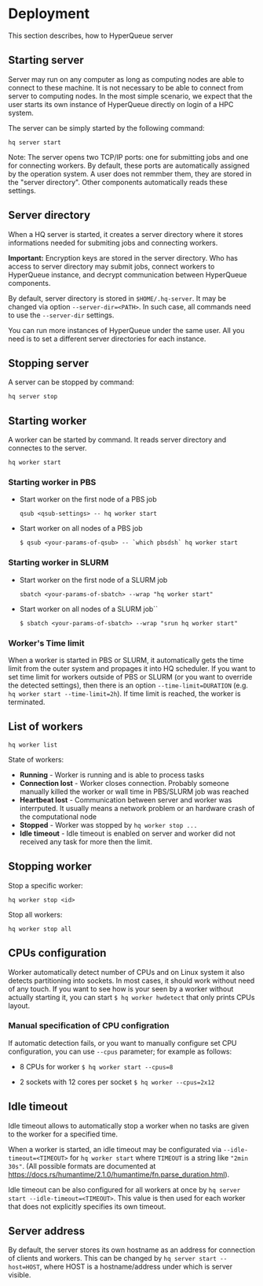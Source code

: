 
# Deployment

This section describes, how to HyperQueue server


## Starting server

Server may run on any computer as long as computing nodes are able to connect to these machine. It is not necessary to be able to connect from
server to computing nodes. In the most simple scenario, we expect that the user starts its own instance of HyperQueue directly on login of a HPC system.

The server can be simply started by the following command:

``hq server start``


Note: The server opens two TCP/IP ports: one for submitting jobs and one for connecting workers. By default, these ports are automatically assigned by the operation system. A user does not remmber them, they are stored in the "server directory". Other components automatically reads these settings.


## Server directory

When a HQ server is started, it creates a server directory where it stores informations needed for submiting jobs and connecting workers.

**Important:** Encryption keys are stored in the server directory. Who has access to server directory may submit jobs, connect workers to HyperQueue instance, and decrypt communication between HyperQueue components.

By default, server directory is stored in ``$HOME/.hq-server``. It may be changed via option ``--server-dir=<PATH>``. In such case,
all commands need to use the ``--server-dir`` settings.

You can run more instances of HyperQueue under the same user. All you need is to set a different server directories for each instance.


## Stopping server

A server can be stopped by command:

``hq server stop``


## Starting worker

A worker can be started by command. It reads server directory and connectes to the server.

``hq worker start``


### Starting worker in PBS

* Start worker on the first node of a PBS job

  ``qsub <qsub-settings> -- hq worker start``

* Start worker on all nodes of a PBS job

  ``$ qsub <your-params-of-qsub> -- `which pbsdsh` hq worker start``


### Starting worker in SLURM

* Start worker on the first node of a SLURM job

  ``sbatch <your-params-of-sbatch> --wrap "hq worker start"``

* Start worker on all nodes of a SLURM job``

  ``$ sbatch <your-params-of-sbatch> --wrap "srun hq worker start"``


### Worker's Time limit

 When a worker is started in PBS or SLURM, it automatically gets the time limit
 from the outer system and propages it into HQ scheduler. If you want to set
 time limit for workers outside of PBS or SLURM (or you want to override the
 detected settings), then there is an option ``--time-limit=DURATION`` (e.g.
 ``hq worker start --time-limit=2h``). If time limit is reached, the worker is
 terminated.


## List of workers

``hq worker list``

State of workers:

* **Running** - Worker is running and is able to process tasks
* **Connection lost** - Worker closes connection. Probably someone manually killed the worker or wall time in PBS/SLURM job was reached
* **Heartbeat lost** - Communication between server and worker was interrputed. It usually means a network problem or an hardware crash of the computational node
* **Stopped** - Worker was stopped by ``hq worker stop ...``
* **Idle timeout** - Idle timeout is enabled on server and worker did not received any task for more then the limit.


## Stopping worker

Stop a specific worker:

``hq worker stop <id>``

Stop all workers:

``hq worker stop all``


## CPUs configuration

Worker automatically detect number of CPUs and on Linux system it also detects partitioning into sockets.
In most cases, it should work without need of any touch. If you want to see how is your seen by
a worker without actually starting it, you can start ``$ hq worker hwdetect`` that only prints CPUs layout.

### Manual specification of CPU configration

If automatic detection fails, or you want to manually configure set CPU configuration, you can use
``--cpus`` parameter; for example as follows:

- 8 CPUs for worker
  ``$ hq worker start --cpus=8``

- 2 sockets with 12 cores per socket
  ``$ hq worker --cpus=2x12``


## Idle timeout

Idle timeout allows to automatically stop a worker when no tasks are given to the worker for a specified time.

When a worker is started, an idle timeout may be configurated via ``--idle-timeout=<TIMEOUT>`` for ``hq worker start`` where ``TIMEOUT`` is a string like ``"2min 30s"``. (All possible formats are documented at https://docs.rs/humantime/2.1.0/humantime/fn.parse_duration.html).

Idle timeout can be also configured for all workers at once by ``hq server start --idle-timeout=<TIMEOUT>``. This value is then used for each worker that does not explicitly specifies its own timeout.


## Server address

By default, the server stores its own hostname as an address for connection of clients and workers. This can be changed by ``hq server start --host=HOST``, where HOST is a hostname/address under which is server visible.